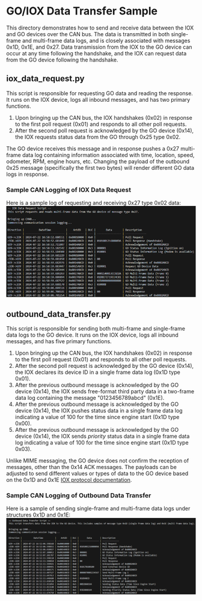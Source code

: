 # GO/IOX Data Transfer Sample
This directory demonstrates how to send and receive data between the IOX and GO devices over the CAN bus. The data is transmitted in both single-frame and multi-frame data logs, and is closely associated with messages 0x1D, 0x1E, and 0x27. Data transmission from the IOX to the GO device can occur at any time following the handshake, and the IOX can request data from the GO device following the handshake.

## iox_data_request.py
This script is responsible for requesting GO data and reading the response. It runs on the IOX device, logs all inbound messages, and has two primary functions.
1. Upon bringing up the CAN bus, the IOX handshakes (0x02) in response to the first poll request (0x01) and responds to all other poll requests. 
2. After the second poll request is acknowledged by the GO device (0x14), the IOX requests status data from the GO through 0x25 type 0x02. 

The GO device receives this message and in response pushes a 0x27 multi-frame data log containing information associated with time, location, speed, odometer, RPM, engine hours, etc. Changing the payload of the outbound 0x25 message (specifically the first two bytes) will render different GO data logs in response.

### Sample CAN Logging of IOX Data Request
Here is a sample log of requesting and receiving 0x27 type 0x02 data:
![alt text](../images/iox_data_request.png)

## outbound_data_transfer.py
This script is responsible for sending both multi-frame and single-frame data logs to the GO device. It runs on the IOX device, logs all inbound messages, and has five primary functions.
1. Upon bringing up the CAN bus, the IOX handshakes (0x02) in response to the first poll request (0x01) and responds to all other poll requests. 
2. After the second poll request is acknowledged by the GO device (0x14), the IOX declares its device ID in a single frame data log (0x1D type 0x01).
3. After the previous outbound message is acknowledged by the GO device (0x14), the IOX sends free-format third party data in a two-frame data log containing the message "0123456789abcd" (0x1E).
4. After the previous outbound message is acknowledged by the GO device (0x14), the IOX pushes status data in a single frame data log indicating a value of 100 for the time since engine start (0x1D type 0x00).
5. After the previous outbound message is acknowledged by the GO device (0x14), the IOX sends *priority* status data in a single frame data log indicating a value of 100 for the time since engine start (0x1D type 0x03).

Unlike MIME messaging, the GO device does not confirm the reception of messages, other than the 0x14 ACK messages. The payloads can be adjusted to send different values or types of data to the GO device based on the 0x1D and 0x1E [IOX protocol documentation](https://developers.geotab.com/hardware/guides/IOExpanderProtocol#commands).

### Sample CAN Logging of Outbound Data Transfer
Here is a sample of sending single-frame and multi-frame data logs under structures 0x1D and 0x1E:
![Outbound data transfer](../images/outbound_data_transfer.png)